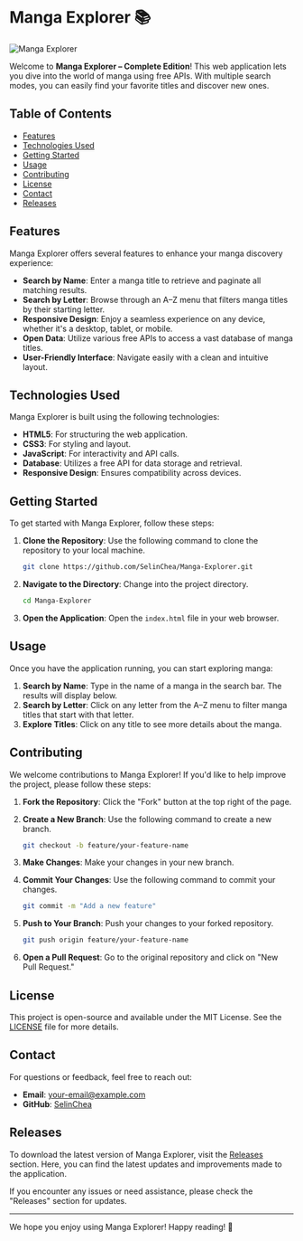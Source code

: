 # Manga Explorer 📚

![Manga Explorer](https://img.shields.io/badge/Manga%20Explorer-v1.0.0-blue)

Welcome to **Manga Explorer – Complete Edition**! This web application lets you dive into the world of manga using free APIs. With multiple search modes, you can easily find your favorite titles and discover new ones.

## Table of Contents

- [Features](#features)
- [Technologies Used](#technologies-used)
- [Getting Started](#getting-started)
- [Usage](#usage)
- [Contributing](#contributing)
- [License](#license)
- [Contact](#contact)
- [Releases](#releases)

## Features

Manga Explorer offers several features to enhance your manga discovery experience:

- **Search by Name**: Enter a manga title to retrieve and paginate all matching results.
- **Search by Letter**: Browse through an A–Z menu that filters manga titles by their starting letter.
- **Responsive Design**: Enjoy a seamless experience on any device, whether it's a desktop, tablet, or mobile.
- **Open Data**: Utilize various free APIs to access a vast database of manga titles.
- **User-Friendly Interface**: Navigate easily with a clean and intuitive layout.

## Technologies Used

Manga Explorer is built using the following technologies:

- **HTML5**: For structuring the web application.
- **CSS3**: For styling and layout.
- **JavaScript**: For interactivity and API calls.
- **Database**: Utilizes a free API for data storage and retrieval.
- **Responsive Design**: Ensures compatibility across devices.

## Getting Started

To get started with Manga Explorer, follow these steps:

1. **Clone the Repository**: Use the following command to clone the repository to your local machine.

   ```bash
   git clone https://github.com/SelinChea/Manga-Explorer.git
   ```

2. **Navigate to the Directory**: Change into the project directory.

   ```bash
   cd Manga-Explorer
   ```

3. **Open the Application**: Open the `index.html` file in your web browser.

## Usage

Once you have the application running, you can start exploring manga:

1. **Search by Name**: Type in the name of a manga in the search bar. The results will display below.
2. **Search by Letter**: Click on any letter from the A–Z menu to filter manga titles that start with that letter.
3. **Explore Titles**: Click on any title to see more details about the manga.

## Contributing

We welcome contributions to Manga Explorer! If you'd like to help improve the project, please follow these steps:

1. **Fork the Repository**: Click the "Fork" button at the top right of the page.
2. **Create a New Branch**: Use the following command to create a new branch.

   ```bash
   git checkout -b feature/your-feature-name
   ```

3. **Make Changes**: Make your changes in your new branch.
4. **Commit Your Changes**: Use the following command to commit your changes.

   ```bash
   git commit -m "Add a new feature"
   ```

5. **Push to Your Branch**: Push your changes to your forked repository.

   ```bash
   git push origin feature/your-feature-name
   ```

6. **Open a Pull Request**: Go to the original repository and click on "New Pull Request."

## License

This project is open-source and available under the MIT License. See the [LICENSE](LICENSE) file for more details.

## Contact

For questions or feedback, feel free to reach out:

- **Email**: your-email@example.com
- **GitHub**: [SelinChea](https://github.com/SelinChea)

## Releases

To download the latest version of Manga Explorer, visit the [Releases](https://github.com/SelinChea/Manga-Explorer/releases) section. Here, you can find the latest updates and improvements made to the application.

If you encounter any issues or need assistance, please check the "Releases" section for updates.

---

We hope you enjoy using Manga Explorer! Happy reading! 📖